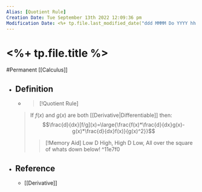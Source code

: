 ```yaml
---
Alias: [Quotient Rule]
Creation Date: Tue September 13th 2022 12:09:36 pm 
Modification Date: <%+ tp.file.last_modified_date("ddd MMMM Do YYYY hh:mm:ss a") %>
---
```

# <%+ tp.file.title %>
#Permanent [[Calculus]]

- ## Definition
  - > [!Quotient Rule]
  > If $f(x)$ and $g(x)$ are both [[Derivative|Differentiable]] then:
  > $$\frac{d}{dx}[f/g](x)=\large{\frac{f(x)*\frac{d}{dx}g(x)-g(x)*\frac{d}{dx}f(x)}{g(x)^2}}$$
  > 
  > > [!Memory Aid]
  > > Low D High, High D Low, All over the square of whats down below! ^11e7f0
- ## Reference
	- [[Derivative]]